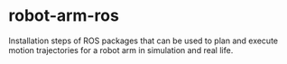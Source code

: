 # robot-arm-ros
Installation steps of ROS packages that can be used to plan and execute motion trajectories for a robot arm in simulation and real life.
